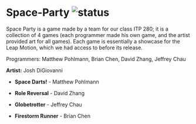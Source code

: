Space-Party ![status](https://img.shields.io/badge/status-inactive-red.svg)
===========

Space Party is a game made by a team for our class ITP 280; it is a collection of 4 games (each programmer made his own game, and the artist provided art for all games).
Each game is essentially a showcase for the Leap Motion, which we had access to before its release.

Programmers: Matthew Pohlmann, Brian Chen, David Zhang, Jeffrey Chau

<b>Artist:</b> Josh DiGiovanni

 - <b>Space Darts!</b> - Matthew Pohlmann

 - <b>Role Reversal</b> - David Zhang

 - <b>Globetrotter</b> - Jeffrey Chau

 - <b>Firestorm Runner</b> - Brian Chen
